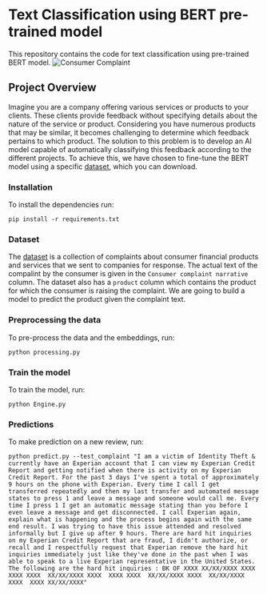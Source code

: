 # Text Classification using BERT pre-trained model
This repository contains the code for text classification using pre-trained BERT model.
![Consumer Complaint](https://corpbiz.io/learning/wp-content/uploads/2020/03/Consumer-Complaint.jpg)
## Project Overview
Imagine you are a company offering various services or products to your clients. These clients provide feedback without specifying details about the nature of the service or product. Considering you have numerous products that may be similar, it becomes challenging to determine which feedback pertains to which product.
The solution to this problem is to develop an AI model capable of automatically classifying this feedback according to the different projects.
To achieve this, we have chosen to fine-tune the BERT model using a specific [dataset](https://catalog.data.gov/dataset/consumer-complaint-database), which you can download.


### Installation
To install the dependencies run:
```buildoutcfg
pip install -r requirements.txt
```

### Dataset
The [dataset](https://catalog.data.gov/dataset/consumer-complaint-database) is a collection of complaints about consumer financial products and services that we sent to companies for response. The actual text of the compalint by the consumer is given in the `Consumer complaint narrative` column. The dataset also has a `product` column which contains the product for which the consumer is raising the complaint. We are going to build a model to predict the product given the complaint text. 

### Preprocessing the data
To pre-process the data and the embeddings, run:
```buildoutcfg
python processing.py
```

### Train the model
To train the model, run:
```buildoutcfg
python Engine.py 
```

### Predictions
To make prediction on a new review, run:
```buildoutcfg
python predict.py --test_complaint "I am a victim of Identity Theft & currently have an Experian account that I can view my Experian Credit Report and getting notified when there is activity on my Experian Credit Report. For the past 3 days I've spent a total of approximately 9 hours on the phone with Experian. Every time I call I get transferred repeatedly and then my last transfer and automated message states to press 1 and leave a message and someone would call me. Every time I press 1 I get an automatic message stating than you before I even leave a message and get disconnected. I call Experian again, explain what is happening and the process begins again with the same end result. I was trying to have this issue attended and resolved informally but I give up after 9 hours. There are hard hit inquiries on my Experian Credit Report that are fraud, I didn't authorize, or recall and I respectfully request that Experian remove the hard hit inquiries immediately just like they've done in the past when I was able to speak to a live Experian representative in the United States. The following are the hard hit inquiries : BK OF XXXX XX/XX/XXXX XXXX XXXX XXXX  XX/XX/XXXX XXXX  XXXX XXXX  XX/XX/XXXX XXXX  XX/XX/XXXX XXXX  XXXX XX/XX/XXXX"
```
[](https://github.com/SalahElHabachi/MODELING/blob/main/Epidemiological-Modeling/image/thanks.PNG?raw=true)
